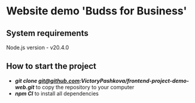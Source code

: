 # Website demo 'Budss for Business'

## System requirements
Node.js version - v20.4.0

## How to start the project

- _**git clone git@github.com:VictoryPashkova/frontend-project-demo-web.git**_ to copy the repository to your computer
- _**npm CI**_ to install all dependencies
